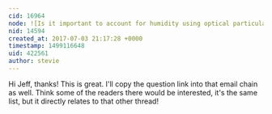 ```yaml
---
cid: 16964
node: ![Is it important to account for humidity using optical particulate matter monitors? ](../notes/stevie/06-30-2017/is-it-important-to-account-for-humidity-using-optical-particulate-matter-monitors)
nid: 14594
created_at: 2017-07-03 21:17:28 +0000
timestamp: 1499116648
uid: 422561
author: stevie
---
```


Hi Jeff, thanks! This is great. I'll copy the question link into that email chain as well. Think some of the readers there would be interested, it's the same list, but it directly relates to that other thread! 